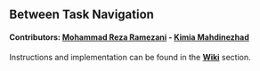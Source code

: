 ## Between Task Navigation

#### Contributors:  [Mohammad Reza Ramezani](https://github.com/redHaunter) - [Kimia Mahdinezhad](https://github.com/kimia-mahdinezhad)

Instructions and implementation can be found in the **[Wiki](https://github.com/FUM-Isense/BTN/wiki)** section.
